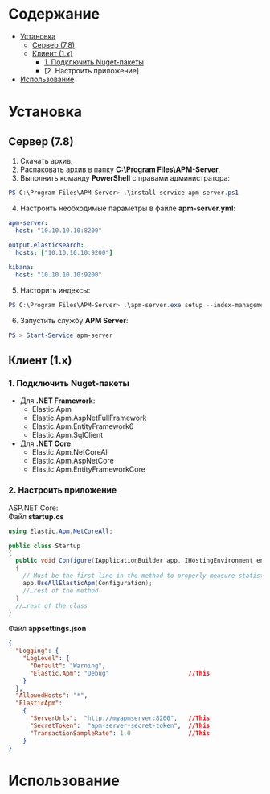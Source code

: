 # Содержание
* [Установка](#установка)
  * [Сервер (7.8)](#сервер-78)
  * [Клиент (1.x)](#клиент-1x)
    * [1. Подключить Nuget-пакеты]()
    * [2. Настроить приложение]
* [Использование](#использование)

# Установка
## Сервер (7.8)
1. Скачать архив.
2. Распаковать архив в папку **C:\Program Files\APM-Server**.
3. Выполнить команду **PowerShell** с правами администратора:
```powershell
PS C:\Program Files\APM-Server> .\install-service-apm-server.ps1
```
4. Настроить необходимые параметры в файле **apm-server.yml**:
```yml
apm-server:
  host: "10.10.10.10:8200"
  
output.elasticsearch:
  hosts: ["10.10.10.10:9200"]

kibana:
  host: "10.10.10.10:9200"
```
5. Насторить индексы:
```powershell
PS C:\Program Files\APM-Server> .\apm-server.exe setup --index-management
```
6. Запустить службу **APM Server**:
```powershell
PS > Start-Service apm-server
```
## Клиент (1.x)
### 1. Подключить Nuget-пакеты
* Для **.NET Framework**:
  * Elastic.Apm
  * Elastic.Apm.AspNetFullFramework
  * Elastic.Apm.EntityFramework6
  * Elastic.Apm.SqlClient
* Для **.NET Core**:
  * Elastic.Apm.NetCoreAll
  * Elastic.Apm.AspNetCore
  * Elastic.Apm.EntityFrameworkCore
### 2. Настроить приложение
ASP.NET Core:  
Файл **startup.cs**
```csharp
using Elastic.Apm.NetCoreAll;

public class Startup
{
  public void Configure(IApplicationBuilder app, IHostingEnvironment env)
  {
    // Must be the first line in the method to properly measure statistics
    app.UseAllElasticApm(Configuration);
    //…rest of the method
  }
  //…rest of the class
}
```
Файл **appsettings.json**
```json
{
  "Logging": {
    "LogLevel": {
      "Default": "Warning",
      "Elastic.Apm": "Debug"                      //This
    }
  },
  "AllowedHosts": "*",
  "ElasticApm":
    {
      "ServerUrls":  "http://myapmserver:8200",   //This
      "SecretToken":  "apm-server-secret-token",  //This
      "TransactionSampleRate": 1.0                //This
    }
}
```
# Использование
